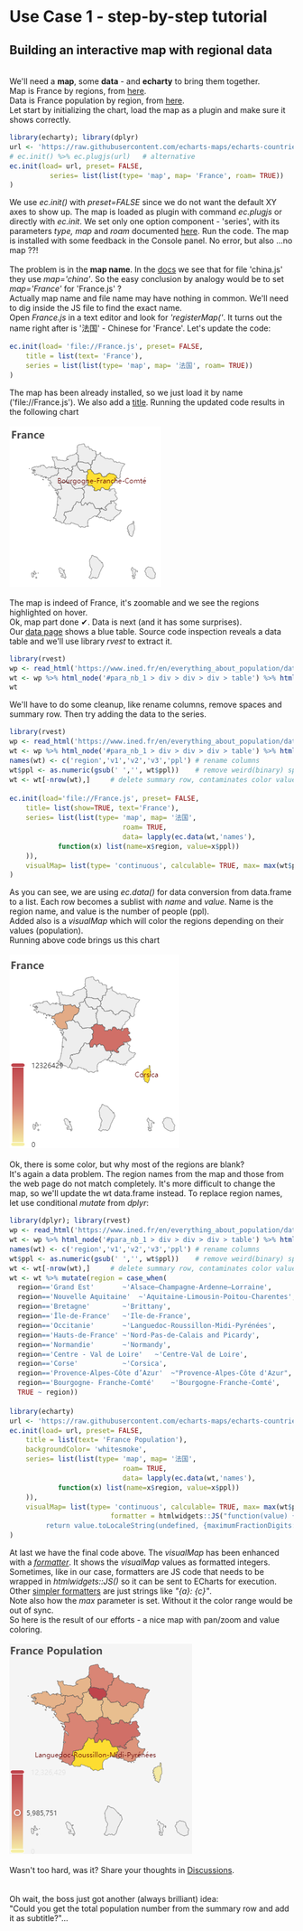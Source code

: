 # Use Case 1 - step-by-step tutorial

## Building an interactive map with regional data
\
We'll need a **map**, some **data** - and **echarty** to bring them together.  
Map is France by regions, from [here](https://raw.githubusercontent.com/echarts-maps/echarts-countries-js/master/echarts-countries-js/France.js).  
Data is France population by region, from [here](https://www.ined.fr/en/everything_about_population/data/france/population-structure/regions_departments).  
Let start by initializing the chart, load the map as a plugin and make sure it shows correctly.

```r
library(echarty); library(dplyr)
url <- 'https://raw.githubusercontent.com/echarts-maps/echarts-countries-js/master/echarts-countries-js/France.js'
# ec.init() %>% ec.plugjs(url)   # alternative
ec.init(load= url, preset= FALSE,
		  series= list(list(type= 'map', map= 'France', roam= TRUE))
)
```

We use *ec.init()* with _preset=FALSE_ since we do not want the default XY axes to show up. The map is loaded as plugin with command *ec.plugjs* or directly with *ec.init*. We set only one option component - 'series', with its parameters *type, map* and *roam* documented [here](https://echarts.apache.org/en/option.html#series-map).
Run the code. The map is installed with some feedback in the Console panel. No error, but also ...no map ??!  
\
The problem is in the **map name**. In the [docs](https://echarts.apache.org/en/option.html#series-map.map) we see that for file 'china.js' they use *map='china'*. So the easy conclusion by analogy would be to set *map='France'* for 'France.js' ?  
Actually map name and file name may have nothing in common. We'll need to dig inside the JS file to find the exact name.  
Open *France.js* in a text editor and look for *'registerMap('*. It turns out the name right after is '法国' - Chinese for 'France'. Let's update the code:

```r
ec.init(load= 'file://France.js', preset= FALSE,
	title = list(text= 'France'),
	series = list(list(type= 'map', map= '法国', roam= TRUE))
)
```

The map has been already installed, so we just load it by name ('file://France.js'). We also add a [title](https://echarts.apache.org/en/option.html#title). Running the updated code results in the following chart  
\
<img src="img/uc1-1.png" alt="chart1"/>  
\
The map is indeed of France, it's zoomable and we see the regions highlighted on hover.  
Ok, map part done ✔. Data is next (and it has some surprises).   
Our [data page](https://www.ined.fr/en/everything_about_population/data/france/population-structure/regions_departments) shows a blue table. Source code inspection reveals a data table and we'll use library *rvest* to extract it.  

```r
library(rvest)
wp <- read_html('https://www.ined.fr/en/everything_about_population/data/france/population-structure/regions_departments')
wt <- wp %>% html_node('#para_nb_1 > div > div > div > table') %>% html_table(header=TRUE)
wt
```

We'll have to do some cleanup, like rename columns, remove spaces and summary row. Then try adding the data to the series.<br />

```r
library(rvest)
wp <- read_html('https://www.ined.fr/en/everything_about_population/data/france/population-structure/regions_departments')
wt <- wp %>% html_node('#para_nb_1 > div > div > div > table') %>% html_table(header=TRUE)
names(wt) <- c('region','v1','v2','v3','ppl') # rename columns
wt$ppl <- as.numeric(gsub(' ','', wt$ppl))    # remove weird(binary) spaces
wt <- wt[-nrow(wt),]     # delete summary row, contaminates color values

ec.init(load='file://France.js', preset= FALSE,
	title= list(show=TRUE, text='France'),
	series= list(list(type= 'map', map= '法国', 
							roam= TRUE,
							data= lapply(ec.data(wt,'names'), 
			function(x) list(name=x$region, value=x$ppl))
	)),
	visualMap= list(type= 'continuous', calculable= TRUE, max= max(wt$ppl))
)
```

As you can see, we are using *ec.data()* for data conversion from data.frame to a list. Each row becomes a sublist with *name* and *value*. Name is the region name, and value is the number of people (ppl). <br /> Added also is a *visualMap* which will color the regions depending on their values (population).  
Running above code brings us this chart  
\
<img src="img/uc1-2.png" alt="chart2"/> <br /> 
\
Ok, there is some color, but why most of the regions are blank?  
It's again a data problem. The region names from the map and those from the web page do not match completely. It's more difficult to change the map, so we'll update the wt data.frame instead. To replace region names, let use conditional *mutate* from *dplyr*:

```r
library(dplyr); library(rvest)
wp <- read_html('https://www.ined.fr/en/everything_about_population/data/france/population-structure/regions_departments/')
wt <- wp %>% html_node('#para_nb_1 > div > div > div > table') %>% html_table(header=TRUE)
names(wt) <- c('region','v1','v2','v3','ppl') # rename columns
wt$ppl <- as.numeric(gsub(' ','', wt$ppl))    # remove weird(binary) spaces
wt <- wt[-nrow(wt),]     # delete summary row, contaminates color values
wt <- wt %>% mutate(region = case_when(
  region=='Grand Est'       ~'Alsace–Champagne-Ardenne–Lorraine',
  region=='Nouvelle Aquitaine'  ~'Aquitaine-Limousin-Poitou-Charentes',
  region=='Bretagne'        ~'Brittany',                                    
  region=='Île-de-France'   ~'Ile-de-France',
  region=='Occitanie'       ~'Languedoc-Roussillon-Midi-Pyrénées',
  region=='Hauts-de-France' ~'Nord-Pas-de-Calais and Picardy',
  region=='Normandie'       ~'Normandy',
  region=='Centre - Val de Loire'   ~'Centre-Val de Loire',
  region=='Corse'           ~'Corsica',
  region=='Provence-Alpes-Côte d’Azur'  ~"Provence-Alpes-Côte d'Azur",
  region=='Bourgogne- Franche-Comté'    ~'Bourgogne-Franche-Comté',
  TRUE ~ region))

library(echarty)
url <- 'https://raw.githubusercontent.com/echarts-maps/echarts-countries-js/master/echarts-countries-js/France.js'
ec.init(load= url, preset= FALSE,
	title = list(text= 'France Population'),
	backgroundColor= 'whitesmoke',
	series= list(list(type= 'map', map= '法国', 
							roam= TRUE,
							data= lapply(ec.data(wt,'names'), 
			function(x) list(name=x$region, value=x$ppl))
	)),
	visualMap= list(type= 'continuous', calculable= TRUE, max= max(wt$ppl),
						 formatter = htmlwidgets::JS("function(value) { 
         return value.toLocaleString(undefined, {maximumFractionDigits: 0}); }"))
)

```

At last we have the final code above. The *visualMap* has been enhanced with a [*formatter*](https://echarts.apache.org/en/option.html#visualMap-continuous.formatter). It shows the *visualMap* values as formatted integers. Sometimes, like in our case, formatters are JS code that needs to be wrapped in *htmlwidgets::JS()* so it can be sent to ECharts for execution. Other [simpler formatters](https://echarts.apache.org/en/option.html#series-scatter.tooltip.formatter) are just strings like *"{a}: {c}"*.  
Note also how the *max* parameter is set. Without it the color range would be out of sync.  
So here is the result of our efforts - a nice map with pan/zoom and value coloring.  
\
<img src="img/uc1-3.png" alt="chart3"/>  
\
Wasn't too hard, was it? Share your thoughts in [Discussions](https://github.com/helgasoft/echarty/discussions).  
\
\
Oh wait, the boss just got another (always brilliant) idea:  
"Could you get the total population number from the summary row and add it as subtitle?"...

<br />   <br />   <br />   <br />  
